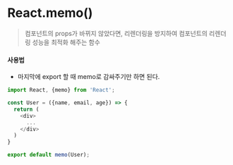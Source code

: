 # React.memo()
> 컴포넌트의 props가 바뀌지 않았다면, 리렌더링을 방지하여 컴포넌트의 리렌더링 성능을 최적화 해주는 함수

#### 사용법
- 마지막에 export 할 때 memo로 감싸주기만 하면 된다.
```javascript
import React, {memo} from 'React';

const User = ({name, email, age}) => {
  return (
    <div>
      ...
    </div>
  )
}

export default memo(User);
```
